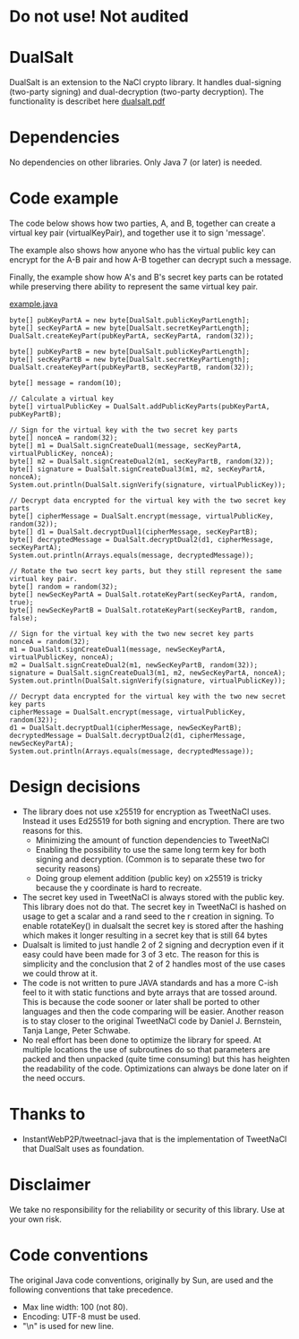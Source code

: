 
Do not use! Not audited
=======================

DualSalt
========

DualSalt is an extension to the NaCl crypto library. It handles dual-signing (two-party signing) and 
dual-decryption (two-party decryption). The functionality is describet here [dualsalt.pdf](../master/doc/dualsalt.pdf)



Dependencies
============

No dependencies on other libraries. Only Java 7 (or later) is needed.



Code example
============

The code below shows how two parties, A, and B, together can create a virtual key pair (virtualKeyPair),
and together use it to sign 'message'.

The example also shows how anyone who has the virtual public key can encrypt for the A-B pair
and how A-B together can decrypt such a message.

Finally, the example show how A's and B's secret key parts can be rotated while preserving 
there ability to represent the same virtual key pair.

[example.java ](src-test/dualsalt/example.java)

    byte[] pubKeyPartA = new byte[DualSalt.publicKeyPartLength];
    byte[] secKeyPartA = new byte[DualSalt.secretKeyPartLength];
    DualSalt.createKeyPart(pubKeyPartA, secKeyPartA, random(32));

    byte[] pubKeyPartB = new byte[DualSalt.publicKeyPartLength];
    byte[] secKeyPartB = new byte[DualSalt.secretKeyPartLength];
    DualSalt.createKeyPart(pubKeyPartB, secKeyPartB, random(32));

    byte[] message = random(10);

    // Calculate a virtual key
    byte[] virtualPublicKey = DualSalt.addPublicKeyParts(pubKeyPartA, pubKeyPartB);

    // Sign for the virtual key with the two secret key parts
    byte[] nonceA = random(32);
    byte[] m1 = DualSalt.signCreateDual1(message, secKeyPartA, virtualPublicKey, nonceA);
    byte[] m2 = DualSalt.signCreateDual2(m1, secKeyPartB, random(32));
    byte[] signature = DualSalt.signCreateDual3(m1, m2, secKeyPartA, nonceA);
    System.out.println(DualSalt.signVerify(signature, virtualPublicKey));

    // Decrypt data encrypted for the virtual key with the two secret key parts
    byte[] cipherMessage = DualSalt.encrypt(message, virtualPublicKey, random(32));
    byte[] d1 = DualSalt.decryptDual1(cipherMessage, secKeyPartB);
    byte[] decryptedMessage = DualSalt.decryptDual2(d1, cipherMessage, secKeyPartA);
    System.out.println(Arrays.equals(message, decryptedMessage));

    // Rotate the two secrt key parts, but they still represent the same virtual key pair.
    byte[] random = random(32);
    byte[] newSecKeyPartA = DualSalt.rotateKeyPart(secKeyPartA, random, true);
    byte[] newSecKeyPartB = DualSalt.rotateKeyPart(secKeyPartB, random, false);

    // Sign for the virtual key with the two new secret key parts
    nonceA = random(32);
    m1 = DualSalt.signCreateDual1(message, newSecKeyPartA, virtualPublicKey, nonceA);
    m2 = DualSalt.signCreateDual2(m1, newSecKeyPartB, random(32));
    signature = DualSalt.signCreateDual3(m1, m2, newSecKeyPartA, nonceA);
    System.out.println(DualSalt.signVerify(signature, virtualPublicKey));

    // Decrypt data encrypted for the virtual key with the two new secret key parts
    cipherMessage = DualSalt.encrypt(message, virtualPublicKey, random(32));
    d1 = DualSalt.decryptDual1(cipherMessage, newSecKeyPartB);
    decryptedMessage = DualSalt.decryptDual2(d1, cipherMessage, newSecKeyPartA);
    System.out.println(Arrays.equals(message, decryptedMessage));

Design decisions
================

- The library does not use x25519 for encryption as TweetNaCl uses. Instead it uses Ed25519 for both signing and encryption. There are two reasons for this.
  - Minimizing the amount of function dependencies to TweetNaCl
  - Enabling the possibility to use the same long term key for both signing and decryption. (Common is to separate
these two for security reasons)
  - Doing group element addition (public key) on x25519 is tricky because the y coordinate is hard to recreate.
- The secret key used in TweetNaCl is always stored with the public key. This library does not do that. The secret key in TweetNaCl is hashed on usage to get a scalar and a rand seed to the r creation in signing. To enable rotateKey() in dualsalt the secret key is stored after the hashing which makes it longer resulting in a secret key that is still 64 bytes
- Dualsalt is limited to just handle 2 of 2 signing and decryption even if it easy could have been made for 3 of 3 etc. The reason for this is simplicity and the conclusion that 2 of 2 handles most of the use cases we could throw at it.
- The code is not written to pure JAVA standards and has a more C-ish feel to it with static functions and byte arrays that are tossed around. This is because the code sooner or later shall be ported to other languages and then the code comparing will be easier. Another reason is to stay closer to the original TweetNaCl code by Daniel J. Bernstein, Tanja Lange, Peter Schwabe.
- No real effort has been done to optimize the library for speed. At multiple locations the use of subroutines do so that parameters are packed and then unpacked (quite time consuming) but this has heighten the readability of the code. Optimizations can always be done later on if the need occurs.



Thanks to
=========

- InstantWebP2P/tweetnacl-java that is the implementation of TweetNaCl that DualSalt uses as foundation.


    
Disclaimer
==========

We take no responsibility for the reliability or security of this library. Use at your own risk.
    

    
Code conventions
================

The original Java code conventions, originally by Sun, are used and the following conventions
that take precedence.

* Max line width: 100 (not 80).
* Encoding: UTF-8 must be used. 
* "\n" is used for new line.
